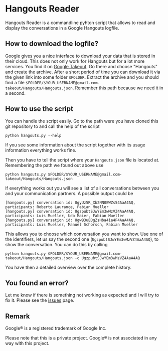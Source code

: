 # Hangouts Reader
Hangouts Reader is a commandline pyhton script that allows to read and display the conversations in a Google Hangouts logfile.

## How to download the logfile?
Google gives you a nice interface to download your data that is stored in their cloud. This does not only work for Hangouts but for a lot more services. You find it on [Google Takeout](https://www.google.com/takeout/). Go there and choose "Hangouts" and create the archive. After a short period of time you can download it via the given link into some folder `$FOLDER`. Extract the archive and you should find a file `$FOLDER/$YOUR_USERNAME@gmail.com-takeout/Hangouts/Hangouts.json`. Remember this path because we need it in a second.

## How to use the script
You can handle the script easily. Go to the path were you have cloned this git repository to and call the help of the script

    python hangouts.py --help

If you see some information about the script together with its usage information everything works fine.

Then you have to tell the script where your `Hangouts.json` file is located at. Remembering the path we found out above use

    python hangouts.py $FOLDER/$YOUR_USERNAME@gmail.com-takeout/Hangouts/Hangouts.json

If everything works out you will see a list of all conversations between you and your communication partners. A possible output could be

    [hangouts.py] conversation id: UgyUz5R_Xb2NN0EWZs54AaA4AQ, participants: Roberto Laurance, Fabian Mueller 
    [hangouts.py] conversation id: UgzpubtSJwYEm3wMzVZ4AaA4AQ, participants: Luis Mueller, Udo Maier, Fabian Mueller
    [hangouts.py] conversation id: UgwB3uEDgZsHba4ia4F4AaA4AQ, participants: Luis Mueller, Manuel Schorsch, Fabian Mueller

This allows you to choose which conversation you want to show. Use one of the identifiers, let us say the second one (`UgzpubtSJwYEm3wMzVZ4AaA4AQ`), to show the conversation. You can do this by calling

    python hangouts.py $FOLDER/$YOUR_USERNAME@gmail.com-takeout/Hangouts/Hangouts.json -c UgzpubtSJwYEm3wMzVZ4AaA4AQ

You have then a detailed overview over the complete history.

## You found an error?
Let me know if there is something not working as expected and I will try to fix it. Please see the [issues](https://bitbucket.org/dotcs/hangouts-log-reader/issues) page.

## Remark
Google® is a registered trademark of Google Inc.

Please note that this is a private project. Google® is not associated in any way with this project.
